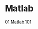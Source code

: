 <script language="javascript" type="text/javascript">
        document.write("<font color='green' size='1'>This document was last modified on " + document.lastModified + "</font>");
</script>

# Matlab

[01 Matlab 101](https://www.notion.so/goodasa/01-Matlab-101-79d6934384bd484bbb5ac5ecb649e65b)

